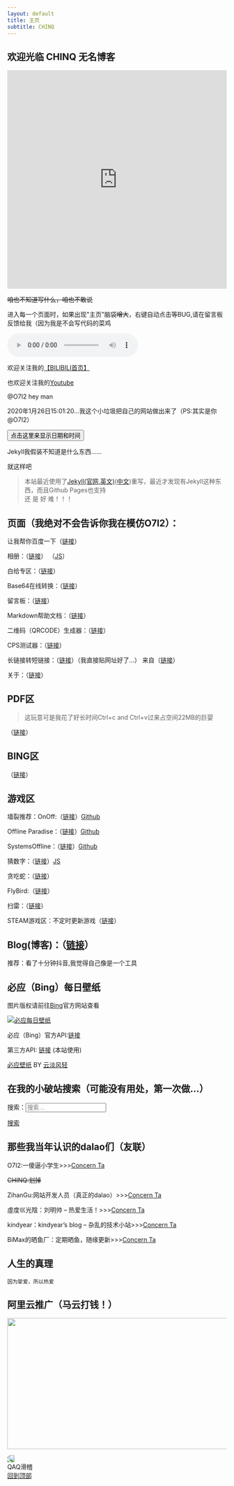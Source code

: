```yaml
---
layout: default
title: 主页
subtitle: CHINQ
---
```

## 欢迎光临   CHINQ 无名博客

<script>
var now=(new Date()).getHours();
if(now>0&&now<=6){
document.write("经常熬夜对身体不好哟~");
}else if(now>6&&now<=10){
document.write("早上心情好 快来看一看~");
}else if(now>10&&now<=14){
document.write("停下手中的工作 去吃饭~");
}else if(now>14&&now<=18){
document.write("累了一上午了 休息会吧~");
}else{
document.write("晚上好 醒来有惊喜哟~");
}
</script>

<iframe src="https://www.lovestu.com/api/project/cnmapyinqing/obj.php" height="500" frameborder="no" border="0" width="100%"> </iframe>

<del>咱也不知道写什么，咱也不敢说</del><br>

进入每一个页面时，如果出现"主页"脑袋<del>增大</del>，右键自动点击等BUG,请在留言板反馈给我（因为我是不会写代码的菜鸡  

<audio src="/assets/audio/123.mp3" controls="" __idm_id__="213856257"></audio>

欢迎关注我的<a href="https://space.bilibili.com/341532844">【BILIBILI首页】</a>


也欢迎关注我的<a href="https://www.youtube.com/channel/UCQzzMjMBa9Z3REpdIYaUa7g?view_as=subscriber" target="_blank">Youtube</a>
  
  
@O7I2 hey   man


2020年1月26日15:01:20...我这个小垃圾把自己的网站做出来了（PS:其实是你@O7I2）

<button type="button"
onclick="document.getElementById('demo').innerHTML = Date()">
点击这里来显示日期和时间
</button>

<p id="demo"></p>
Jekyll我假装不知道是什么东西......
 
 就这样吧

> 本站最近使用了<a href="https://jekyllrb.com/" target="_blank">Jekyll(官网,英文)</a>(<a href="https://jekyllcn.com" target="_blank">中文</a>)重写，最近才发现有Jekyll这种东西，而且Github Pages也支持<br /> 
>还 是 好 难！！！

## 页面（我绝对不会告诉你我在模仿O7I2）：

让我帮你百度一下（<a href="baiduso/so.html">链接</a>） 
 
相册：（<a href="/img.html">链接</a>） （<a href="https://www.jb51.net/html5/704463.html">JS</a>）  

白给专区：（<a href="/baigei.html">链接</a>）  

Base64在线转换：（<a href="tools/base64.html">链接</a>）  

留言板：（<a href="talk">链接</a>）  

 Markdown帮助文档：（<a href="md">链接</a>）  
 
二维码（QRCODE）生成器：（<a href="qrcode">链接</a>）  

CPS测试器：（<a href="cps">链接</a>）  

长链接转短链接：（<a href="https://nw5.cc">链接</a>）（我直接贴网址好了...） 来自（<a href="https://www.kindyear.cn">链接</a>）    

关于：（[链接](about)）  

## PDF区

>这玩意可是我花了好长时间Ctrl+c and Ctrl+v过来占空间22MB的巨婴<br>

（<a href="tools/pdf">链接</a>）

## BING区

（<a href="tools/bing">链接</a>）

## 游戏区

墙裂推荐：OnOff:（<a href="games/OnOff/index.html">链接</a>）<a href="https://github.com/starzonmyarmz/js13k-2018">Github</a>

Offline Paradise：（<a href="games/op/index.html">链接</a>）<a href="https://github.com/sirxemic/js13k-game">Github</a>

SystemsOffline：（<a href="games/SystemsOffline/index.html">链接</a>）<a href="https://github.com/eschatonic/SystemsOffline">Github</a>

猜数字：（<a href="games/caishuzi.html">链接</a>）<a href="http://www.codesc.net/jscss/3427.shtml">JS</a>

贪吃蛇：（<a href="games/snake.html">链接</a>）

FlyBird:（<a href="games/index.html">链接</a>）

扫雷：（<a href="saolei">链接</a>）

STEAM游戏区：不定时更新游戏（<a href="steam-games">链接</a>）

## Blog(博客)：（<a href="blog">链接</a>）

推荐：看了十分钟抖音,我觉得自己像是一个工具

## 必应（Bing）每日壁纸
图片版权请前往<a href="https://cn.bing.com" target="_blank">Bing</a>官方网站查看

<a href="https://open.saintic.com/api/bingPic/" target="_blank"><img src="https://open.saintic.com/api/bingPic/" alt="必应每日壁纸" title style></a>

必应（Bing）官方API:<a href="https://cn.bing.com/HPImageArchive.aspx?format=js&idx=0&n=1&mkt=zh-CN" target="_blank">链接</a>



第三方API: <a href="https://open.saintic.com/api/bingPic/" target="_blank">链接</a> (本站使用) <br>


<a href="https://bing.ioliu.cn/" target="_blank">必应壁纸</a>  BY  <a href="https://ioliu.cn/" target="_blank">云淡风轻</a>

## 在我的小破站搜索（可能没有用处，第一次做...）

<form role="search" method="get" class="search-form" action="https://chinqblog.github.io/">

<label>
<span class="screen-reader-text">
搜索：</span><input type="search" class="search-field" placeholder="搜索…" value name="s">
</label>

<a class="button" href="https://chinqblog.github.io" target="_blank">搜索</a>
</form>

## 那些我当年认识的dalao们（友联）

O7I2:一傻逼小学生>>><a href="https://o7i2.github.io/" target="_blank">Concern Ta</a><br>

<del>CHINQ:划掉</del><br>

ZihanGu:网站开发人员（真正的dalao）>>><a href="https://zihangu.com" target="_blank">Concern Ta</a><br>

虛度巛光陰：刘明帅 – 热爱生活！>>><a href="https://lmshuai.com/" target="_blank">Concern Ta</a><br>

kindyear：kindyear’s blog – 杂乱的技术小站>>><a href="https://www.kindyear.cn/" target="_blank">Concern Ta</a><br>

BiMax的晒鱼厂：定期晒鱼，随缘更新>>><a href="https://www.bbimax.xyz/" target="_blank">Concern Ta</a><br>


##      人生的真理
```
因为挚爱，所以热爱
```
## 阿里云推广（马云打钱！）

<a href="https://promotion.aliyun.com/ntms/act/qwbk.html?userCode=4wz5xqgf"><img class="alignnone size-full wp-image-195" src="https://zihangu.com/wp-content/uploads/2019/03/600x300.png" alt width="600" height="300"></a>

<div class="fill"><img style="transform: rotateY(180deg)" src="https://atlinker.cn/theme/funny.png">
<div class="cardA">
<div class="boxA translateA">
<div class="fillA">
<div id="nb" class="bubble">QAQ滑稽</div>
<a class="button" href="#">回到顶部</a>
